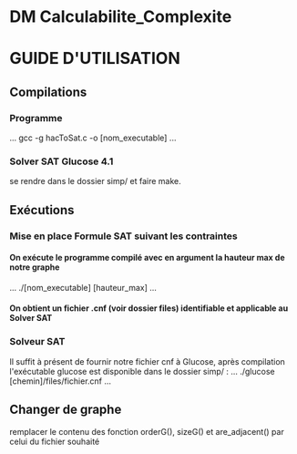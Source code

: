 # DM Calculabilite_Complexite
# GUIDE D'UTILISATION

## Compilations
### Programme
...
gcc -g hacToSat.c -o [nom_executable]
...
### Solver SAT Glucose 4.1
se rendre dans le dossier simp/ et faire make.

## Exécutions 

### Mise en place Formule SAT suivant les contraintes

#### On exécute le programme compilé avec en argument la hauteur max de notre graphe
...
./[nom_executable] [hauteur_max]
...
#### On obtient un fichier .cnf (voir dossier files) identifiable et applicable au Solver SAT 

### Solveur SAT

Il suffit à présent de fournir notre fichier cnf à Glucose, après compilation l'exécutable glucose est disponible dans le dossier simp/  :
...
./glucose [chemin]/files/fichier.cnf
...
## Changer de graphe
 remplacer le contenu des fonction orderG(), sizeG() et are_adjacent() par celui du fichier souhaité 